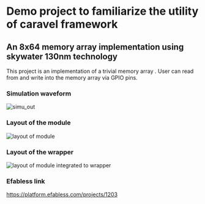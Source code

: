 # Demo project to familiarize the utility of caravel framework
## An 8x64 memory array implementation using skywater 130nm technology

This project is  an implementation of a trivial  memory array . User can read from and write into the memory array via GPIO pins.


### Simulation waveform
![simu_out](https://user-images.githubusercontent.com/96823533/179954650-16b7d835-126c-445f-b5e6-b71b92c17576.JPG)





### Layout of the module


 ![layout of module](https://user-images.githubusercontent.com/96823533/179952556-f4d6e573-fde1-4738-865b-ba136a92d4c9.jpeg)
 

### Layout of the wrapper

![layout of module integrated to wrapper](https://user-images.githubusercontent.com/96823533/179953849-c11e4e8f-2eea-464f-a106-41f825907598.jpeg)





### Efabless link

 
 
 https://platform.efabless.com/projects/1203

